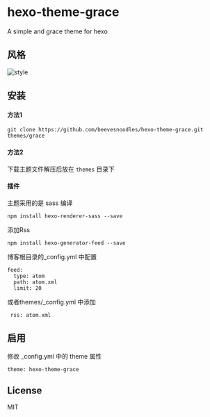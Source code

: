 # hexo-theme-grace
A simple and grace theme for hexo

## 风格
![style](https://github.com/beevesnoodles/hexo-theme-grace/raw/master/source/img/style.png)

## 安装

####  方法1

`git clone https://github.com/beevesnoodles/hexo-theme-grace.git  themes/grace`

#### 方法2

下载主题文件解压后放在 `themes` 目录下

#### 插件

主题采用的是 sass 编译

```
npm install hexo-renderer-sass --save
```



添加Rss

```
npm install hexo-generator-feed --save
```

博客根目录的_config.yml 中配置

```
feed:
  type: atom
  path: atom.xml
  limit: 20
```
或者themes/_config.yml 中添加

```
 rss: atom.xml
```

## 启用

修改 _config.yml 中的 theme 属性

`theme: hexo-theme-grace`

## License

MIT
